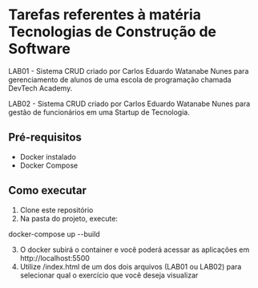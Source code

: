 # Tarefas referentes à matéria Tecnologias de Construção de Software

LAB01 - Sistema CRUD criado por Carlos Eduardo Watanabe Nunes para gerenciamento de alunos de uma escola de programação chamada DevTech Academy.

LAB02 - Sistema CRUD criado por Carlos Eduardo Watanabe Nunes para gestão de funcionários em uma Startup de Tecnologia.

## Pré-requisitos
- Docker instalado
- Docker Compose

## Como executar

1. Clone este repositório
2. Na pasta do projeto, execute:

docker-compose up --build

3. O docker subirá o container e você poderá acessar as aplicações em http://localhost:5500
4. Utilize /index.html de um dos dois arquivos (LAB01 ou LAB02) para selecionar qual o exercício que você deseja visualizar
